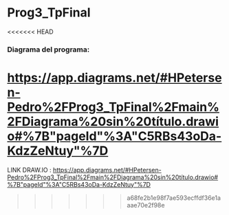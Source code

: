 # Prog3_TpFinal
<<<<<<< HEAD


### Diagrama del programa: 
https://app.diagrams.net/#HPetersen-Pedro%2FProg3_TpFinal%2Fmain%2FDiagrama%20sin%20título.drawio#%7B"pageId"%3A"C5RBs43oDa-KdzZeNtuy"%7D
=======
LINK DRAW.IO : https://app.diagrams.net/#HPetersen-Pedro%2FProg3_TpFinal%2Fmain%2FDiagrama%20sin%20título.drawio#%7B"pageId"%3A"C5RBs43oDa-KdzZeNtuy"%7D
>>>>>>> a68fe2b1e98f7ae593ecffdf36e1aaae70e2f98e
